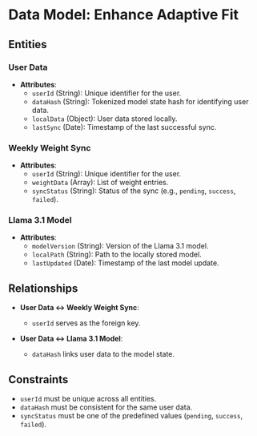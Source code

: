 # Data Model: Enhance Adaptive Fit

## Entities

### User Data

- **Attributes**:
  - `userId` (String): Unique identifier for the user.
  - `dataHash` (String): Tokenized model state hash for identifying user data.
  - `localData` (Object): User data stored locally.
  - `lastSync` (Date): Timestamp of the last successful sync.

### Weekly Weight Sync

- **Attributes**:
  - `userId` (String): Unique identifier for the user.
  - `weightData` (Array): List of weight entries.
  - `syncStatus` (String): Status of the sync (e.g., `pending`, `success`, `failed`).

### Llama 3.1 Model

- **Attributes**:
  - `modelVersion` (String): Version of the Llama 3.1 model.
  - `localPath` (String): Path to the locally stored model.
  - `lastUpdated` (Date): Timestamp of the last model update.

## Relationships

- **User Data ↔ Weekly Weight Sync**:
  - `userId` serves as the foreign key.

- **User Data ↔ Llama 3.1 Model**:
  - `dataHash` links user data to the model state.

## Constraints

- `userId` must be unique across all entities.
- `dataHash` must be consistent for the same user data.
- `syncStatus` must be one of the predefined values (`pending`, `success`, `failed`).

